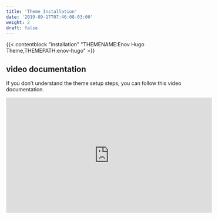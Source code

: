 ```yaml
---
title: 'Theme Installation'
date: '2019-09-17T07:46:08-03:00'
weight: 2
draft: false
---
```


{{< contentblock "installation" "THEMENAME:Enov Hugo Theme,THEMEPATH:enov-hugo" >}}

video documentation
-------------------

If you don’t understand the theme setup steps, you can follow this video documentation.

<iframe allow="accelerometer; autoplay; encrypted-media; gyroscope; picture-in-picture" allowfullscreen="" frameborder="0" height="315" src="https://www.youtube.com/embed/jrkvirglgaQ" width="560"></iframe>

